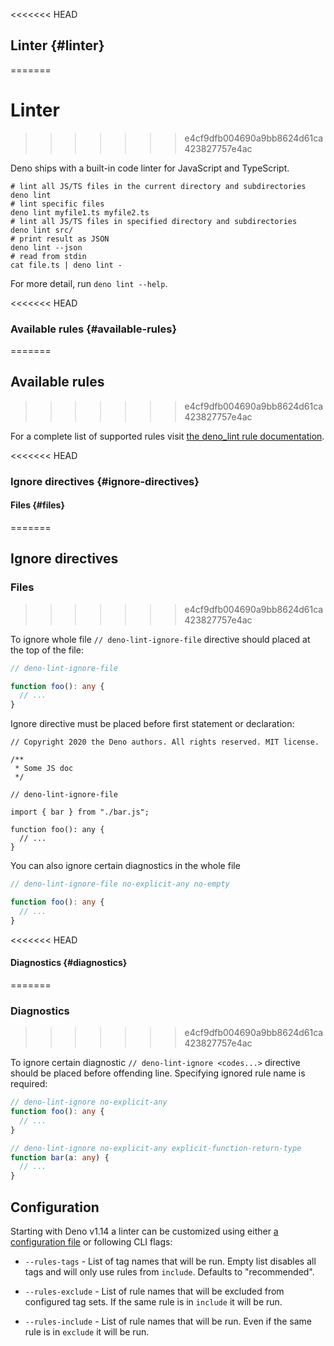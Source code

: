 <<<<<<< HEAD
## Linter {#linter}
=======
# Linter
>>>>>>> e4cf9dfb004690a9bb8624d61ca423827757e4ac

Deno ships with a built-in code linter for JavaScript and TypeScript.

```shell
# lint all JS/TS files in the current directory and subdirectories
deno lint
# lint specific files
deno lint myfile1.ts myfile2.ts
# lint all JS/TS files in specified directory and subdirectories
deno lint src/
# print result as JSON
deno lint --json
# read from stdin
cat file.ts | deno lint -
```

For more detail, run `deno lint --help`.

<<<<<<< HEAD
### Available rules {#available-rules}
=======
## Available rules
>>>>>>> e4cf9dfb004690a9bb8624d61ca423827757e4ac

For a complete list of supported rules visit
[the deno_lint rule documentation](https://lint.deno.land).

<<<<<<< HEAD
### Ignore directives {#ignore-directives}

#### Files {#files}
=======
## Ignore directives

### Files
>>>>>>> e4cf9dfb004690a9bb8624d61ca423827757e4ac

To ignore whole file `// deno-lint-ignore-file` directive should placed at the
top of the file:

```ts
// deno-lint-ignore-file

function foo(): any {
  // ...
}
```

Ignore directive must be placed before first statement or declaration:

```ts, ignore
// Copyright 2020 the Deno authors. All rights reserved. MIT license.

/**
 * Some JS doc
 */

// deno-lint-ignore-file

import { bar } from "./bar.js";

function foo(): any {
  // ...
}
```

You can also ignore certain diagnostics in the whole file

```ts
// deno-lint-ignore-file no-explicit-any no-empty

function foo(): any {
  // ...
}
```

<<<<<<< HEAD
#### Diagnostics {#diagnostics}
=======
### Diagnostics
>>>>>>> e4cf9dfb004690a9bb8624d61ca423827757e4ac

To ignore certain diagnostic `// deno-lint-ignore <codes...>` directive should
be placed before offending line. Specifying ignored rule name is required:

```ts
// deno-lint-ignore no-explicit-any
function foo(): any {
  // ...
}

// deno-lint-ignore no-explicit-any explicit-function-return-type
function bar(a: any) {
  // ...
}
```

## Configuration

Starting with Deno v1.14 a linter can be customized using either
[a configuration file](../getting_started/configuration_file.md) or following
CLI flags:

- `--rules-tags` - List of tag names that will be run. Empty list disables all
  tags and will only use rules from `include`. Defaults to "recommended".

- `--rules-exclude` - List of rule names that will be excluded from configured
  tag sets. If the same rule is in `include` it will be run.

- `--rules-include` - List of rule names that will be run. Even if the same rule
  is in `exclude` it will be run.
